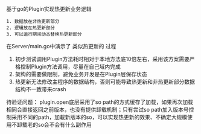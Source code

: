 

基于go的Plugin实现热更新业务逻辑

    1. 数据放在非热更新部分
    2. 逻辑放在热更新部分
    3. 可以运行期间动态替换热更新部分

在Server/main.go中演示了 类似热更新的 过程

1. 初步测试调用Plugin方法耗时相对于本地方法底10倍左右，采用该方案需要严格控制Plugin方法调用，尽量在自己域内完成
2. 架构的需要做限制，避免业务开发是在Plugin层保存状态
3. 热更新无法修改主程序的数据结构，否则可能导致热更新和非热更新部分数据结构不一致带来crash

待验证问题：
    plugin.open底层采用了so path的方式缓存了加载，如果再次加载相同会直接返回之前版本，也没有提供卸载机制；只有尝试so path加入版本号控制采用不同的path，加載新版本的so，可以实现热更新的效果、不确定大规模使用不卸载老的so会不会有什么副作用
